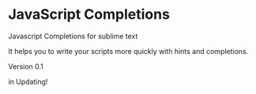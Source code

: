 JavaScript Completions
========================

Javascript Completions for sublime text

It helps you to write your scripts more quickly with hints and completions.

Version 0.1

in Updating!
